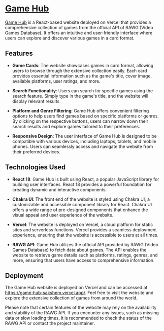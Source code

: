 # [Game Hub](https://game-hub-sakshem.vercel.app/)

[Game Hub](https://game-hub-sakshem.vercel.app/) is a React-based website deployed on Vercel that provides a comprehensive collection of games from the official API of RAWG (Video Games Database). It offers an intuitive and user-friendly interface where users can explore and discover various games in a card format.

## Features

- **Game Cards**: The website showcases games in card format, allowing users to browse through the extensive collection easily. Each card provides essential information such as the game's title, cover image, available platforms, user ratings, and more.

- **Search Functionality**: Users can search for specific games using the search feature. Simply type in the game's title, and the website will display relevant results.

- **Platform and Genre Filtering**: Game Hub offers convenient filtering options to help users find games based on specific platforms or genres. By clicking on the respective buttons, users can narrow down their search results and explore games tailored to their preferences.

- **Responsive Design**: The user interface of Game Hub is designed to be compatible with various devices, including laptops, tablets, and mobile phones. Users can seamlessly access and navigate the website from their preferred devices.

## Technologies Used

- **React 18**: Game Hub is built using React, a popular JavaScript library for building user interfaces. React 18 provides a powerful foundation for creating dynamic and interactive components.

- **Chakra UI**: The front end of the website is styled using Chakra UI, a customizable and accessible component library for React. Chakra UI offers a wide range of pre-designed components that enhance the visual appeal and user experience of the website.

- **Vercel**: The website is deployed on Vercel, a cloud platform for static sites and serverless functions. Vercel provides a seamless deployment experience, ensuring that the website is accessible to users at all times.

- **RAWG API**: Game Hub utilizes the official API provided by RAWG (Video Games Database) to fetch data about games. The API enables the website to retrieve game details such as platforms, ratings, genres, and more, ensuring that users have access to comprehensive information.

## Deployment

The Game Hub website is deployed on Vercel and can be accessed at https://game-hub-sakshem.vercel.app/. Feel free to visit the website and explore the extensive collection of games from around the world.

Please note that certain features of the website may rely on the availability and stability of the RAWG API. If you encounter any issues, such as missing data or slow loading times, it is recommended to check the status of the RAWG API or contact the project maintainer.